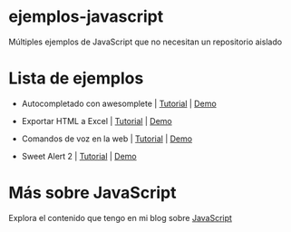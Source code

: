 
# ejemplos-javascript

Múltiples ejemplos de JavaScript que no necesitan un repositorio aislado

# Lista de ejemplos
- Autocompletado con awesomplete | [Tutorial](https://parzibyte.me/blog/2019/12/03/autocompletado-javascript-html-awesomplete/) | [Demo](https://parzibyte.github.io/ejemplos-javascript/autocompletado-awesomplete/)

- Exportar HTML a Excel | [Tutorial](https://parzibyte.me/blog/2019/12/04/exportar-tabla-html-excel-javascript/) | [Demo](https://parzibyte.github.io/ejemplos-javascript/convertir-tabla-a-excel/)

- Comandos de voz en la web | [Tutorial](https://parzibyte.me/blog/2019/12/09/comandos-voz-web-javascript-annyang/) | [Demo](https://parzibyte.github.io/ejemplos-javascript/comandos-voz-annyang)

- Sweet Alert 2 | [Tutorial](https://parzibyte.me/blog/2019/12/16/sweet-alert-2-tutorial-ejemplos/) | [Demo](https://parzibyte.github.io/ejemplos-javascript/sweet-alert-2)

# Más sobre JavaScript

Explora el contenido que tengo en mi blog sobre [JavaScript](https://parzibyte.me/blog/category/javascript)